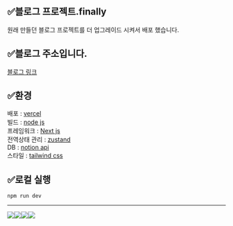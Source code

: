   
## ✅블로그 프로젝트.finally
원래 만들던 블로그 프로젝트를 더 업그레이드 시켜서 배포 했습니다.
  
## ✅블로그 주소입니다.
[블로그 링크](https://finally-blog-n8jcmx0yu-paskals-projects-1991f502.vercel.app/)
  
## ✅환경
배포 : [vercel](https://vercel.com/)  
빌드 : [node js](https://nodejs.org/ko/about)  
프레임워크 : [Next js](https://vercel.com/frameworks/nextjs?utm_source=next_site&utm_medium=showcase_redesign&utm_campaign=hero_cta)  
전역상태 관리 : [zustand](https://zustand.docs.pmnd.rs/getting-started/introduction)  
DB : [notion api](https://developers.notion.com/)  
스타일 : [tailwind css](https://tailwindcss.com/docs/installation/using-vite)  
  
## ✅로컬 실행
```npm run dev```
  
  
***
<img src="https://img.shields.io/badge/-Next-transparent?logo=next.js&logoColor=white" /><img src="https://img.shields.io/badge/-Node-transparent?logo=node.js&logoColor=white" /><img src="https://img.shields.io/badge/-vercel-transparent?logo=vercel&logoColor=white" /><img src="https://img.shields.io/badge/-notion-transparent?logo=notion&logoColor=white" />
